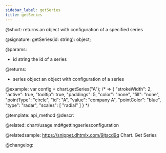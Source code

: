 ```yaml
---
sidebar_label: getSeries
title: getSeries
---          
```


@short: returns an object with configuration of a specified series

@signature: getSeries(id: string): object;

@params:
- id	string		the id of a series

@returns:
- series	object		 an object with configuration of a series


@example:
var config = chart.getSeries("A");
/* => 
{
    "strokeWidth": 2, "active": true,
    "tooltip": true, "paddings": 5,
    "color": "none", "fill": "none",
    "pointType": "circle", "id": "A",
    "value": "company A", "pointColor": "blue",
    "type": "radar",
    "scales": [
        "radial"
    ]
}
*/


@template: api_method
@descr:


@related:
chart/usage.md#gettingseriesconfiguration

@relatedsample: https://snippet.dhtmlx.com/9jtscd9q	Chart. Get Series

@changelog:


